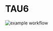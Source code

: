 # TAU6
![example workflow](https://github.com/s18552/TAU6/docs/actions/workflows/main.yml/badge.svg)
